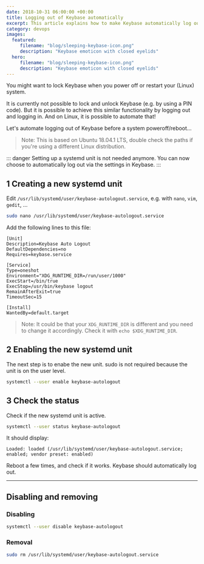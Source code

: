 ```yaml
---
date: 2018-10-31 06:00:00 +00:00
title: Logging out of Keybase automatically
excerpt: This article explains how to make Keybase automatically log out when a Linux system is powered off or restarted.
category: devops
images:
  featured:
     filename: "blog/sleeping-keybase-icon.png"
     description: "Keybase emoticon with closed eyelids"
  hero:
     filename: "blog/sleeping-keybase-icon.png"
     description: "Keybase emoticon with closed eyelids"
---
```


You might want to lock Keybase when you power off or restart your (Linux) system.

It is currently not possible to lock and unlock Keybase (e.g. by using a PIN code). But it is possible to achieve this similar functionality by logging out and logging in. And on Linux, it is possible to automate that!

Let's automate logging out of Keybase before a system poweroff/reboot...

> Note: This is based on Ubuntu 18.04.1 LTS, double check the paths if you're using a different Linux distribution.

::: danger
Setting up a systemd unit is not needed anymore. You can now choose to automatically log out via the settings in Keybase.
:::

## 1 Creating a new systemd unit

Edit `/usr/lib/systemd/user/keybase-autologout.service`, e.g. with `nano`, `vim`, `gedit`, ...

```sh
sudo nano /usr/lib/systemd/user/keybase-autologout.service
```

Add the following lines to this file:

```
[Unit]
Description=Keybase Auto Logout
DefaultDependencies=no
Requires=keybase.service

[Service]
Type=oneshot
Environment="XDG_RUNTIME_DIR=/run/user/1000"
ExecStart=/bin/true
ExecStop=/usr/bin/keybase logout
RemainAfterExit=true
TimeoutSec=15

[Install]
WantedBy=default.target
```

> Note: It could be that your `XDG_RUNTIME_DIR` is different and you need to change it accordingly.
> Check it with `echo $XDG_RUNTIME_DIR`.

## 2 Enabling the new systemd unit

The next step is to enabe the new unit. sudo is not required because the unit is on the user level.

```sh
systemctl --user enable keybase-autologout
```

## 3 Check the status

Check if the new systemd unit is active.

```sh
systemctl --user status keybase-autologout
```

It should display:

```
Loaded: loaded (/usr/lib/systemd/user/keybase-autologout.service; enabled; vendor preset: enabled)
```

Reboot a few times, and check if it works. Keybase should automatically log out.

---

## Disabling and removing

### Disabling

```sh
systemctl --user disable keybase-autologout
```

### Removal

```sh
sudo rm /usr/lib/systemd/user/keybase-autologout.service
```
